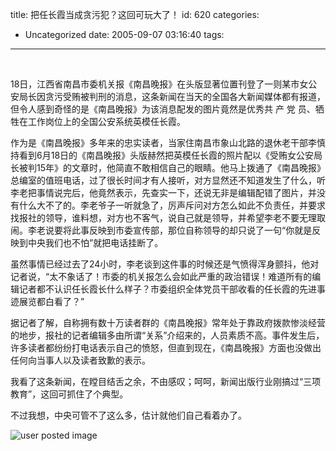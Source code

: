 title: 把任长霞当成贪污犯？这回可玩大了！
id: 620
categories:
  - Uncategorized
date: 2005-09-07 03:16:40
tags:
---

<div id="msgcns!9697D6160EFEBC17!163" class="bvMsg"><div>
<div>

[](http://blog.verycd.com/tanyh/cmd=showentry&amp;eid=10448) 
</div>
<div>
<div>18日，江西省南昌市委机关报《南昌晚报》在头版显著位置刊登了一则某市女公安局长因贪污受贿被判刑的消息，这条新闻在当天的全国各大新闻媒体都有报道，但令人感到奇怪的是《南昌晚报》为该消息配发的图片竟然是优秀共 产 党 员、牺牲在工作岗位上的全国公安系统英模任长霞。 

作为是《南昌晚报》多年来的忠实读者，当家住南昌市象山北路的退休老干部李慎持看到6月18日的《南昌晚报》头版赫然把英模任长霞的照片配以《受贿女公安局长被判15年》的文章时，他简直不敢相信自己的眼睛。他马上拨通了《南昌晚报》总编室的值班电话，过了很长时间才有人接听，对方显然还不知道发生了什么，听李老把事情说完后，他竟然表示，先查实一下，还说无非是编辑配错了图片，并没有什么大不了的。李老爷子一听就急了，厉声斥问对方怎么如此不负责任，并要求找报社的领导，谁料想，对方也不客气，说自己就是领导，并希望李老不要无理取闹。李老说要将此事反映到市委宣传部，那位自称领导的却只说了一句“你就是反映到中央我们也不怕”就把电话挂断了。 

虽然事情已经过去了24小时，李老谈到这件事的时候还是气愤得浑身颤抖，他对记者说，“太不象话了！市委的机关报怎么会如此严重的政治错误！难道所有的编辑记者都不认识任长霞长什么样子？市委组织全体党员干部收看的任长霞的先进事迹展览都白看了？” 

据记者了解，自称拥有数十万读者群的《南昌晚报》常年处于靠政府拨款惨淡经营的地步，报社的记者编辑多由所谓“关系”介绍来的，人员素质不高。事件发生后，许多读者都纷纷打电话表示自己的愤怒，但直到现在，《南昌晚报》方面也没做出任何向当事人以及读者致歉的表示。 

我看了这条新闻，在瞠目结舌之余，不由感叹；呵呵，新闻出版行业刚搞过“三项教育”，这回可抓住了个典型。

不过我想，中央可管不了这么多，估计就他们自己看着办了。

![user posted image](http://image.bbs.tom.com/pic/213/12/12037.jpg) </div></div></div></div>